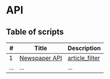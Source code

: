 # API

## Table of scripts

| # | Title | Description |
|---|-------|----------|
| 1 | [Newspaper API](./Newspaper%20API/README.md) | [article_filter](./Newspaper%20API/main.py) |
| ... | ... | ... |
